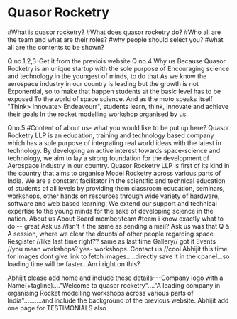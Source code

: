 # Quasor Rocketry

#What is quasor rocketry?
#What does quasor rocketry do?
#Who all are the team and what are their roles?
#why people should select you?
#what all are the contents to be shown?

Q no.1,2,3-Get it from the previois website
Q no.4 
Why us Because
Quasor Rocketry is an unique startup with the sole purpose of
Encouraging science and technology in the youngest of minds, to do that 
As we know the aerospace industry in our country is leading but the growth is not
Exponential, so to make that happen students at the basic level has to be exposed 
To the world of space science.
And as the moto speaks itself "Think> Innovate> Endeavourr", students learn, think, innovate and achieve their goals
In the rocket modelling workshop organised by us.

Qno.5
#Content of about us- what you would like to be put up here? Quasor Rocketry LLP is an education, training and technology based company which has a sole purpose of integrating real world ideas with the latest in technology. By developing an active interest towards space-science and technology, we aim to lay a strong foundation for the development of Aerospace industry in our country.
Quasor Rocketry LLP is first of its kind in the country that aims to organise Model Rocketry across various parts of India. We are a constant facilitator in the scientific and technical education of students of all levels by providing them classroom education, seminars, workshops, other hands on resources through wide variety of hardware, software and web based learning.
We extend our support and technical expertise to the young minds for the sake of developing science in the nation.
About us
About Board member/team #team i know exactly what to do -- great
Ask us //Isn't it the same as sending a mail? Ask us was that Q & A session, where we clear the doubts of other people regarding space
Resgister //like last time right?? same as last time
Gallery// got it
Events //you mean workshops? yes- workshops.
Contact us //cool
Abhijit this time for images dont give link to fetch images.....directly save it in the cpanel...so loading time will be faster...Am i right on this?

Abhijit please add home and include these details---Company logo with a Name(+tagline)...."Welcome to quasor rocketry"...."A leading company in organising Rocket modelling workshops across various parts of India"..........and include the background of the previous website.
Abhijit add one page for TESTIMONIALS also
